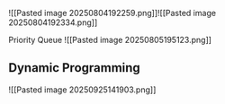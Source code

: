 ![[Pasted image 20250804192259.png]]![[Pasted image 20250804192334.png]]

Priority Queue
![[Pasted image 20250805195123.png]]



## Dynamic Programming
![[Pasted image 20250925141903.png]]

